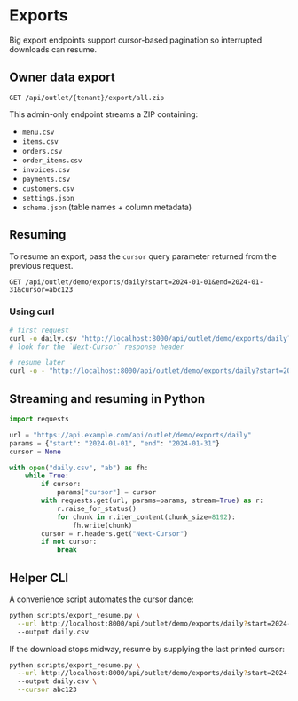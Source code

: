 # Exports

Big export endpoints support cursor-based pagination so interrupted downloads can resume.

## Owner data export

```
GET /api/outlet/{tenant}/export/all.zip
```

This admin-only endpoint streams a ZIP containing:

- `menu.csv`
- `items.csv`
- `orders.csv`
- `order_items.csv`
- `invoices.csv`
- `payments.csv`
- `customers.csv`
- `settings.json`
- `schema.json` (table names + column metadata)

## Resuming

To resume an export, pass the `cursor` query parameter returned from the previous request.

```
GET /api/outlet/demo/exports/daily?start=2024-01-01&end=2024-01-31&cursor=abc123
```

### Using curl

```bash
# first request
curl -o daily.csv "http://localhost:8000/api/outlet/demo/exports/daily?start=2024-01-01&end=2024-01-31"
# look for the `Next-Cursor` response header

# resume later
curl -o - "http://localhost:8000/api/outlet/demo/exports/daily?start=2024-01-01&end=2024-01-31&cursor=abc123" >> daily.csv
```

## Streaming and resuming in Python

```python
import requests

url = "https://api.example.com/api/outlet/demo/exports/daily"
params = {"start": "2024-01-01", "end": "2024-01-31"}
cursor = None

with open("daily.csv", "ab") as fh:
    while True:
        if cursor:
            params["cursor"] = cursor
        with requests.get(url, params=params, stream=True) as r:
            r.raise_for_status()
            for chunk in r.iter_content(chunk_size=8192):
                fh.write(chunk)
        cursor = r.headers.get("Next-Cursor")
        if not cursor:
            break
```

## Helper CLI

A convenience script automates the cursor dance:

```bash
python scripts/export_resume.py \
  --url http://localhost:8000/api/outlet/demo/exports/daily?start=2024-01-01&end=2024-01-31 \
  --output daily.csv
```

If the download stops midway, resume by supplying the last printed cursor:

```bash
python scripts/export_resume.py \
  --url http://localhost:8000/api/outlet/demo/exports/daily?start=2024-01-01&end=2024-01-31 \
  --output daily.csv \
  --cursor abc123
```

